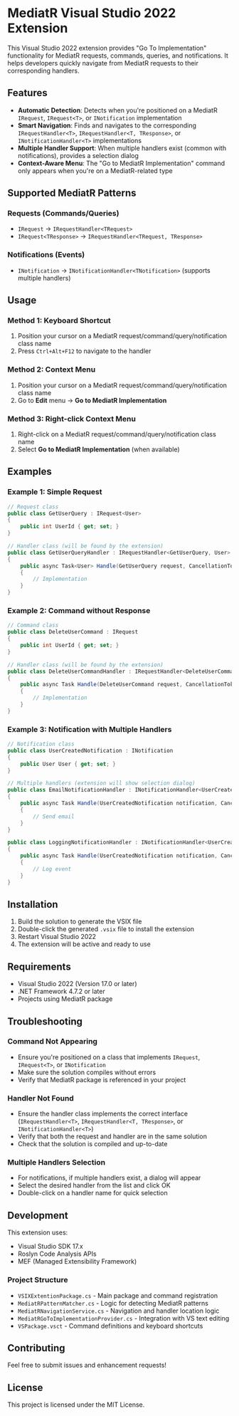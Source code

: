 # MediatR Visual Studio 2022 Extension

This Visual Studio 2022 extension provides "Go To Implementation" functionality for MediatR requests, commands, queries, and notifications. It helps developers quickly navigate from MediatR requests to their corresponding handlers.

## Features

- **Automatic Detection**: Detects when you're positioned on a MediatR `IRequest`, `IRequest<T>`, or `INotification` implementation
- **Smart Navigation**: Finds and navigates to the corresponding `IRequestHandler<T>`, `IRequestHandler<T, TResponse>`, or `INotificationHandler<T>` implementations
- **Multiple Handler Support**: When multiple handlers exist (common with notifications), provides a selection dialog
- **Context-Aware Menu**: The "Go to MediatR Implementation" command only appears when you're on a MediatR-related type

## Supported MediatR Patterns

### Requests (Commands/Queries)
- `IRequest` → `IRequestHandler<TRequest>`
- `IRequest<TResponse>` → `IRequestHandler<TRequest, TResponse>`

### Notifications (Events)
- `INotification` → `INotificationHandler<TNotification>` (supports multiple handlers)

## Usage

### Method 1: Keyboard Shortcut
1. Position your cursor on a MediatR request/command/query/notification class name
2. Press `Ctrl+Alt+F12` to navigate to the handler

### Method 2: Context Menu
1. Position your cursor on a MediatR request/command/query/notification class name
2. Go to **Edit** menu → **Go to MediatR Implementation**

### Method 3: Right-click Context Menu
1. Right-click on a MediatR request/command/query/notification class name
2. Select **Go to MediatR Implementation** (when available)

## Examples

### Example 1: Simple Request
```csharp
// Request class
public class GetUserQuery : IRequest<User>
{
    public int UserId { get; set; }
}

// Handler class (will be found by the extension)
public class GetUserQueryHandler : IRequestHandler<GetUserQuery, User>
{
    public async Task<User> Handle(GetUserQuery request, CancellationToken cancellationToken)
    {
        // Implementation
    }
}
```

### Example 2: Command without Response
```csharp
// Command class
public class DeleteUserCommand : IRequest
{
    public int UserId { get; set; }
}

// Handler class (will be found by the extension)
public class DeleteUserCommandHandler : IRequestHandler<DeleteUserCommand>
{
    public async Task Handle(DeleteUserCommand request, CancellationToken cancellationToken)
    {
        // Implementation
    }
}
```

### Example 3: Notification with Multiple Handlers
```csharp
// Notification class
public class UserCreatedNotification : INotification
{
    public User User { get; set; }
}

// Multiple handlers (extension will show selection dialog)
public class EmailNotificationHandler : INotificationHandler<UserCreatedNotification>
{
    public async Task Handle(UserCreatedNotification notification, CancellationToken cancellationToken)
    {
        // Send email
    }
}

public class LoggingNotificationHandler : INotificationHandler<UserCreatedNotification>
{
    public async Task Handle(UserCreatedNotification notification, CancellationToken cancellationToken)
    {
        // Log event
    }
}
```

## Installation

1. Build the solution to generate the VSIX file
2. Double-click the generated `.vsix` file to install the extension
3. Restart Visual Studio 2022
4. The extension will be active and ready to use

## Requirements

- Visual Studio 2022 (Version 17.0 or later)
- .NET Framework 4.7.2 or later
- Projects using MediatR package

## Troubleshooting

### Command Not Appearing
- Ensure you're positioned on a class that implements `IRequest`, `IRequest<T>`, or `INotification`
- Make sure the solution compiles without errors
- Verify that MediatR package is referenced in your project

### Handler Not Found
- Ensure the handler class implements the correct interface (`IRequestHandler<T>`, `IRequestHandler<T, TResponse>`, or `INotificationHandler<T>`)
- Verify that both the request and handler are in the same solution
- Check that the solution is compiled and up-to-date

### Multiple Handlers Selection
- For notifications, if multiple handlers exist, a dialog will appear
- Select the desired handler from the list and click OK
- Double-click on a handler name for quick selection

## Development

This extension uses:
- Visual Studio SDK 17.x
- Roslyn Code Analysis APIs
- MEF (Managed Extensibility Framework)

### Project Structure
- `VSIXExtentionPackage.cs` - Main package and command registration
- `MediatRPatternMatcher.cs` - Logic for detecting MediatR patterns
- `MediatRNavigationService.cs` - Navigation and handler location logic
- `MediatRGoToImplementationProvider.cs` - Integration with VS text editing
- `VSPackage.vsct` - Command definitions and keyboard shortcuts

## Contributing

Feel free to submit issues and enhancement requests!

## License

This project is licensed under the MIT License. 